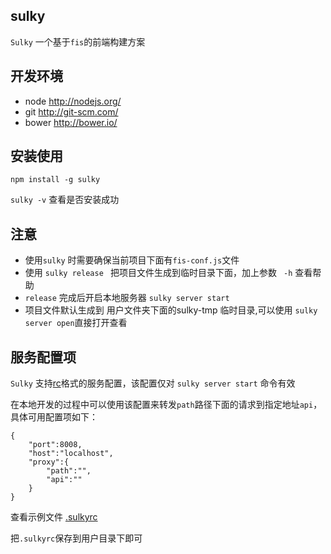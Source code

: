 ## sulky

`Sulky` 一个基于`fis`的前端构建方案

## 开发环境

* node http://nodejs.org/   
* git http://git-scm.com/
* bower http://bower.io/


## 安装使用

`npm install -g sulky`

`sulky -v` 查看是否安装成功

## 注意

* 使用`sulky` 时需要确保当前项目下面有`fis-conf.js`文件
* 使用 `sulky release ` 把项目文件生成到临时目录下面，加上参数 ` -h` 查看帮助
* `release` 完成后开启本地服务器 `sulky server start` 
* 项目文件默认生成到 用户文件夹下面的sulky-tmp 临时目录,可以使用 `sulky server open`直接打开查看


## 服务配置项

`Sulky` 支持[rc](https://github.com/dominictarr/rc)格式的服务配置，该配置仅对 `sulky server start` 命令有效

在本地开发的过程中可以使用该配置来转发`path`路径下面的请求到指定地址`api`，具体可用配置项如下：


```
{
	"port":8008,
	"host":"localhost",
	"proxy":{
		"path":"",
		"api":""
	}	
}
```

查看示例文件 [.sulkyrc](https://github.com/shingle/sulky/blob/master/doc/.sulkyrc)

把`.sulkyrc`保存到用户目录下即可


